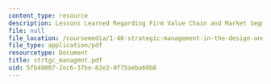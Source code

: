 ```yaml
---
content_type: resource
description: Lessons Learned Regarding Firm Value Chain and Market Segmentation Tools
file: null
file_location: /coursemedia/1-46-strategic-management-in-the-design-and-construction-value-chain-fall-2003/5fb480072ec637be82e20f75aeba68b8_strtgc_managmnt.pdf
file_type: application/pdf
resourcetype: Document
title: strtgc_managmnt.pdf
uid: 5fb48007-2ec6-37be-82e2-0f75aeba68b8
---
```

